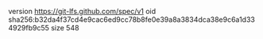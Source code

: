 version https://git-lfs.github.com/spec/v1
oid sha256:b32da4f37cd4e9cac6ed9cc78b8fe0e39a8a3834dca38e9c6a1d334929fb9c55
size 548
